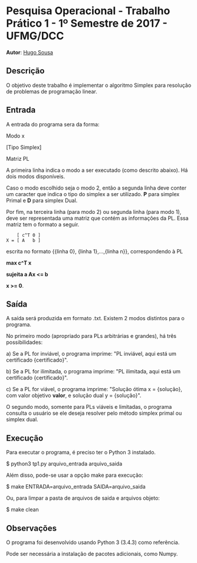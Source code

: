 # Pesquisa Operacional - Trabalho Prático 1 - 1º Semestre de 2017 - UFMG/DCC

**Autor**: [Hugo Sousa](https://github.com/ha2398)

## Descrição

O objetivo deste trabalho é implementar o algoritmo Simplex para resolução de problemas de programação linear.

## Entrada

A entrada do programa sera da forma:

Modo x

[Tipo Simplex]

Matriz PL

A primeira linha indica o modo a ser executado (como descrito abaixo). Há dois modos disponíveis.

Caso o modo escolhido seja o modo 2, então a segunda linha deve conter um caracter que indica o tipo do simplex a ser utilizado. **P** para simplex Primal e **D** para simplex Dual.

Por fim, na terceira linha (para modo 2) ou segunda linha (para modo 1), deve ser representada uma matriz que contém as informações da PL. Essa matriz tem o formato a seguir.


        [ c^T 0 ]
    X = [ A   b ]

escrita no formato {{linha 0}, {linha 1},...,{linha n}}, correspondendo à PL

**max c^T x**

**sujeita a Ax <= b**

**x >= 0**.


## Saída

A saída será produzida em formato .txt. Existem 2 modos distintos para o programa.

No primeiro modo (apropriado para PLs arbitrárias e grandes), há três possibilidades:

a) Se a PL for inviável, o programa imprime:
"PL inviável, aqui está um certificado {certificado}".

b) Se a PL for ilimitada, o programa imprime:
"PL ilimitada, aqui está um certificado {certificado}".

c) Se a PL for viável, o programa imprime:
"Solução ótima x = {solução}, com valor objetivo **valor**, e solução dual y = {solução}".

O segundo modo, somente para PLs viáveis e limitadas, o programa consulta o usuário se ele deseja resolver pelo método simplex primal ou simplex dual.

## Execução

Para executar o programa, é preciso ter o Python 3 instalado.

$ python3 tp1.py arquivo_entrada arquivo_saida

Além disso, pode-se usar a opção make para execução:

$ make ENTRADA=arquivo_entrada SAIDA=arquivo_saida

Ou, para limpar a pasta de arquivos de saida e arquivos objeto:

$ make clean

## Observações

O programa foi desenvolvido usando Python 3 (3.4.3) como referência.

Pode ser necessária a instalação de pacotes adicionais, como Numpy.